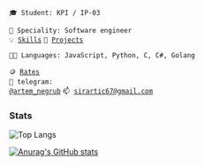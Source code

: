 <code>🎓 Student: KPI / IP-03</code>
<!-- <code><code>⚪ Community: Metarhia</code></code> -->
<code>👷 Speciality: Software engineer</code><br>
<code>💡 [Skills](SKILLS.md)</code>
<code>🧻 [Projects](PROJECTS.md)</code>
<!-- <code>📢 [Public talks: 0](TALKS.md)</code> -->
<!-- <code>👀 [Open-source contribution](CONTRIBUTION.md)</code><br> -->
<code>🧑‍💻 Languages: JavaScript, Python, C, C#, Golang</code>
<!-- <code>📦 Tech stack: node.js</code> -->
<code>🪙 [Rates](RATES.md)</code><br>
<code>💬 telegram: [@artem_negrub](https://t.me/artem_negrub)</code>
<code>📫 [sirartic67@gmail.com](mailto:sirartic67@gmail.com)</code>

### Stats

![Top Langs](https://github-readme-stats.vercel.app/api/top-langs/?username=Artic67&theme=tokyonight&layout=compact)

[![Anurag's GitHub stats](https://github-readme-stats.vercel.app/api?username=Artic67&count_private=true&hide=stars,issues&theme=tokyonight)](https://github.com/anuraghazra/github-readme-stats)
